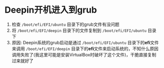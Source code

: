 # Deepin开机进入到grub

1. 检查 `/boot/efi/EFI/ubuntu` 目录下的grub文件有没问题
2. 将 `/boot/efi/EFI/deepin` 目录下的文件复制到 `/boot/efi/EFI/ubuntu` 目录下
3. 原因: Deepin系统的grub启动是通过 `/boot/efi/EFI/ubuntu` 目录下的**efi**文件来调用 `/boot/efi/EFI/deepin` 目录下的**efi**文件来启动系统的，不知什么原因调用失败了(我这里可能是安装VirtualBox时破坏了这个文件)，干脆直接复制过来就好了